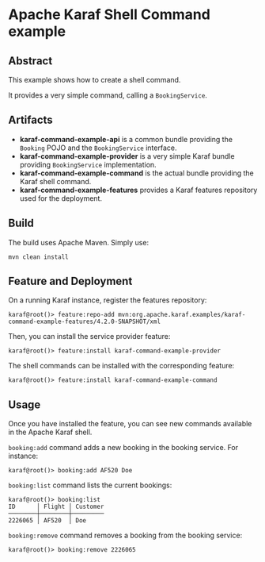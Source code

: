 # Apache Karaf Shell Command example

## Abstract

This example shows how to create a shell command.

It provides a very simple command, calling a `BookingService`.

## Artifacts

* **karaf-command-example-api** is a common bundle providing the `Booking` POJO and the `BookingService` interface.
* **karaf-command-example-provider** is a very simple Karaf bundle providing `BookingService` implementation.
* **karaf-command-example-command** is the actual bundle providing the Karaf shell command.
* **karaf-command-example-features** provides a Karaf features repository used for the deployment.

## Build

The build uses Apache Maven. Simply use:

```
mvn clean install
```

## Feature and Deployment

On a running Karaf instance, register the features repository:

```
karaf@root()> feature:repo-add mvn:org.apache.karaf.examples/karaf-command-example-features/4.2.0-SNAPSHOT/xml
```

Then, you can install the service provider feature:

```
karaf@root()> feature:install karaf-command-example-provider
```

The shell commands can be installed with the corresponding feature:

```
karaf@root()> feature:install karaf-command-example-command
```

## Usage

Once you have installed the feature, you can see new commands available in the Apache Karaf shell.

`booking:add` command adds a new booking in the booking service. For instance:

```
karaf@root()> booking:add AF520 Doe
```

`booking:list` command lists the current bookings:

```
karaf@root()> booking:list
ID      │ Flight │ Customer
────────┼────────┼─────────
2226065 │ AF520  │ Doe
```

`booking:remove` command removes a booking from the booking service:

```
karaf@root()> booking:remove 2226065
```